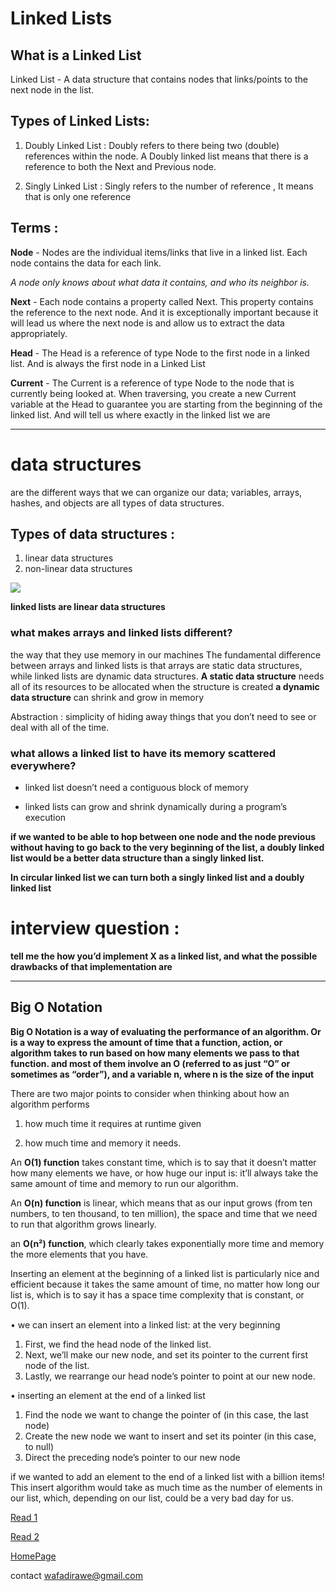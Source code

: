 # Linked Lists

## What is a Linked List

Linked List - A data structure that contains nodes that links/points to the next node in the list.

## Types of Linked Lists:

1. Doubly Linked List : Doubly refers to there being two (double) references within the node. A Doubly linked list means that there is a reference to both the Next and Previous node.

2. Singly Linked List : Singly refers to the number of reference , It means that is only one reference 

## Terms :

**Node** - Nodes are the individual items/links that live in a linked list. Each node contains the data for each link.

*A node only knows about what data it contains, and who its neighbor is.*

**Next** - Each node contains a property called Next. This property contains the reference to the next node. And it is exceptionally important because it will lead us where the next node is and allow us to extract the data appropriately.

**Head** - The Head is a reference of type Node to the first node in a linked list. And is always the first node in a Linked List

**Current** - The Current is a reference of type Node to the node that is currently being looked at. When traversing, you create a new Current variable at the Head to guarantee you are starting from the beginning of the linked list.
And will tell us where exactly in the linked list we are 

***

# data structures

are the different ways that we can organize our data; variables, arrays, hashes, and objects are all types of data structures.


## Types of data structures :

1. linear data structures
2. non-linear data structures

![](https://miro.medium.com/max/700/1*Xokk6XOjWyIGCBujkJsCzQ.jpeg)


**linked lists are linear data structures**

### what makes arrays and linked lists different?

the way that they use memory in our machines
The fundamental difference between arrays and linked lists is that arrays are static data structures, while linked lists are dynamic data structures.
**A static data structure** needs all of its resources to be allocated when the structure is created
**a dynamic data structure** can shrink and grow in memory

Abstraction : simplicity of hiding away things that you don’t need to see or deal with all of the time.

### what allows a linked list to have its memory scattered everywhere?

- linked list doesn’t need a contiguous block of memory

- linked lists can grow and shrink dynamically during a program’s execution

**if we wanted to be able to hop between one node and the node previous without having to go back to the very beginning of the list, a doubly linked list would be a better data structure than a singly linked list.**

**In circular linked list we can turn both a singly linked list and a doubly linked list**

# interview question :

**tell me the how you’d implement X as a linked list, and what the possible drawbacks of that implementation are**

***


## Big O Notation 

**Big O Notation is a way of evaluating the performance of an algorithm. Or is a way to express the amount of time that a function, action, or algorithm takes to run based on how many elements we pass to that function. and most of them involve an O (referred to as just “O” or sometimes as “order”), and a variable n, where n is the size of the input**


There are two major points to consider when thinking about how an algorithm performs

1. how much time it requires at runtime given

2. how much time and memory it needs.

An **O(1) function** takes constant time, which is to say that it doesn’t matter how many elements we have, or how huge our input is: it’ll always take the same amount of time and memory to run our algorithm.

An **O(n) function** is linear, which means that as our input grows (from ten numbers, to ten thousand, to ten million), the space and time that we need to run that algorithm grows linearly.

an **O(n²) function**, which clearly takes exponentially more time and memory the more elements that you have.

Inserting an element at the beginning of a linked list is particularly nice and efficient because it takes the same amount of time, no matter how long our list is, which is to say it has a space time complexity that is constant, or O(1).

• we can insert an element into a linked list: at the very beginning

1. First, we find the head node of the linked list.
2. Next, we’ll make our new node, and set its pointer to the current first node of the list.
3. Lastly, we rearrange our head node’s pointer to point at our new node.

• inserting an element at the end of a linked list 

1. Find the node we want to change the pointer of (in this case, the last node)
2. Create the new node we want to insert and set its pointer (in this case, to null)
3. Direct the preceding node’s pointer to our new node

if we wanted to add an element to the end of a linked list with a billion items! This insert algorithm would take as much time as the number of elements in our list, which, depending on our list, could be a very bad day for us.


[Read 1](https://medium.com/basecs/whats-a-linked-list-anyway-part-1-d8b7e6508b9d)

[Read 2](https://medium.com/basecs/whats-a-linked-list-anyway-part-2-131d96f71996)



[HomePage](https://wafaankoush99.github.io/Reading-Notes/READMEcode401.html)  


contact wafadirawe@gmail.com